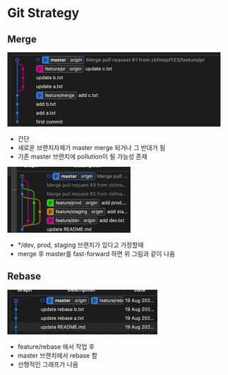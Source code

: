 # Git Strategy

## Merge

![merge](./public/merge.png)

- 간단
- 새로운 브랜치자체가 master merge 되거나 그 반대가 됨
- 기존 master 브랜치에 pollution이 될 가능성 존재

![merge2](./public/merge-2.png)

- \*/dev, prod, staging 브랜치가 있다고 가정할때
- merge 후 master를 fast-forward 하면 위 그림과 같이 나옴

## Rebase

![rebase](./public/rebase.png)

- feature/rebase 에서 작업 후
- master 브랜치에서 rebase 함
- 선형적인 그래프가 나옴
